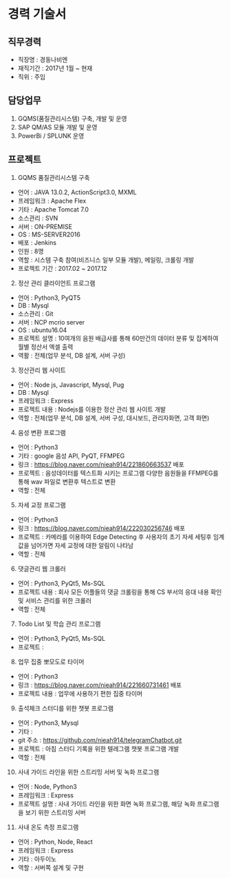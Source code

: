 경력 기술서
============

## 직무경력
- 직장명   : 경동나비엔
- 재직기간 : 2017년 1월 ~ 현재
- 직위     : 주임

## 담당업무
1. GQMS(품질관리시스템) 구축, 개발 및 운영
2. SAP QM/AS 모듈 개발 및 운영
3. PowerBi / SPLUNK 운영

## 프로젝트
1. GQMS 품질관리시스템 구축 
  - 언어 : JAVA 13.0.2, ActionScript3.0, MXML
  - 프레임워크 : Apache Flex
  - 기타 : Apache Tomcat 7.0
  - 소스관리 : SVN
  - 서버 : ON-PREMISE
  - OS : MS-SERVER2016
  - 배포 : Jenkins
  - 인원 : 8명
  - 역할 : 시스템 구축 참여(비즈니스 일부 모듈 개발), 메일링, 크롤링 개발 
  - 프로젝트 기간 : 2017.02 ~ 2017.12

2. 정산 관리 클라이언트 프로그램
 - 언어 : Python3, PyQT5
 - DB : Mysql
 - 소스관리 : Git
 - 서버 : NCP mcrio server 
 - OS : ubuntu16.04
 - 프로젝트 설명 : 10여개의 음원 배급사를 통해 60만건의 데이터 분류 및 집계하여 월별 정산서 엑셀 출력 
 - 역활 : 전체(업무 분석, DB 설계, 서버 구성)

3. 정산관리 웹 사이트
 - 언어 : Node js, Javascript, Mysql, Pug
 - DB : Mysql
 - 프레임워크 : Express
 - 프로젝트 내용 : Nodejs를 이용한 정산 관리 웹 사이트 개발
 - 역할 : 전체(업무 분석, DB 설계, 서버 구성, 대시보드, 관리자화면, 고객 화면)


4. 음성 변환 프로그램
 - 언어 : Python3
 - 기타 : google 음성 API, PyQT, FFMPEG
 - 링크 : https://blog.naver.com/nieah914/221860663537 배포
 - 프로젝트 : 음성데이터를 텍스트화 시키는 프로그램
                다양한 음원들을 FFMPEG를 통해 wav 파일로 변환후 텍스트로 변환
 - 역할 : 전체 

5. 자세 교정 프로그램
 - 언어 : Python3
 - 링크 : https://blog.naver.com/nieah914/222030256746 배포
 - 프로젝트 : 카메라를 이용하여 Edge Detecting 후 사용자의 초기 자세 세팅후 임계값을 넘어가면 
                자세 교정에 대한 알림이 나타남
 - 역할 : 전체

6. 댓글관리 웹 크롤러
 - 언어 : Python3, PyQt5, Ms-SQL
 - 프로젝트 내용 : 회사 모든 어플들의 댓글 크롤링을 통해 CS 부서의 응대 내용 확인 및 서비스 관리를 위한 크롤러
 - 역할 : 전체

7. Todo List 및 학습 관리 프로그램
 - 언어 : Python3, PyQt5, Ms-SQL
 - 프로젝트 : 

8. 업무 집중 뽀모도로 타이머
 - 언어 : Python3
 - 링크 : https://blog.naver.com/nieah914/221660731461 배포
 - 프로젝트 내용 : 업무에 사용하기 편한 집중 타이머

9. 출석체크 스터디를 위한 챗봇 프로그램
 - 언어 : Python3, Mysql
 - 기타 : 
 - git 주소 : https://github.com/nieah914/telegramChatbot.git 
 - 프로젝트 : 아침 스터디 기록을 위한 텔레그램 챗봇 프로그램 개발
 - 역할 : 전체

10. 사내 가이드 라인을 위한 스트리밍 서버 및 녹화 프로그램
 - 언어 : Node, Python3
 - 프레임워크 : Express
 - 프로젝트 설명 : 사내 가이드 라인을 위한 화면 녹화 프로그램, 해당 녹화 프로그램을 보기 위한 스트리밍 서버

11. 사내 온도 측정 프로그램
 - 언어 : Python, Node, React
 - 프레임워크 : Express
 - 기타 : 아두이노
 - 역할 : 서버쪽 설계 및 구현 

